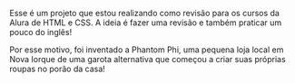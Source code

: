 Esse é um projeto que estou realizando como revisão para os cursos da Alura de HTML e CSS.
A ideia é fazer uma revisão e também praticar um pouco do inglês!

Por esse motivo, foi inventado a Phantom Phi, uma pequena loja local em Nova Iorque de uma garota
alternativa que começou a criar suas próprias roupas no porão da casa!